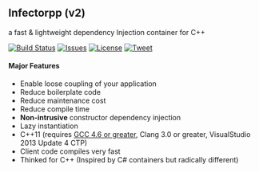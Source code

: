 ## Infectorpp (v2) ## 
a fast & lightweight dependency Injection container for C++

[![Build Status](https://travis-ci.org/Darelbi/Infectorpp2.svg?branch=master)](https://travis-ci.org/Darelbi/Infectorpp2)
[![Issues](https://img.shields.io/github/issues/Darelbi/Infectorpp2.svg)](https://github.com/Darelbi/Infectorpp2/issues)
[![License](https://img.shields.io/badge/license-MIT-blue.svg)](https://github.com/Darelbi/Infectorpp2/blob/master/LICENSE.md)
[![Tweet](https://img.shields.io/twitter/url/https/github.com/Darelbi/Infectorpp2.svg?style=social)](http://ctt.ec/a8OEe)

#### Major Features 
  * Enable loose coupling of your application
  * Reduce boilerplate code
  * Reduce maintenance cost
  * Reduce compile time
  * **Non-intrusive** constructor dependency injection
  * Lazy instantiation
  * C++11 (requires [GCC 4.6 or greater](http://gameprog.it/articles/90/c-11-getting-started-on-windows#.U95T7aNBm7g), Clang 3.0 or greater, VisualStudio 2013 Update 4 CTP)
  * Client code compiles very fast
  * Thinked for C++ (Inspired by C# containers but radically different)
